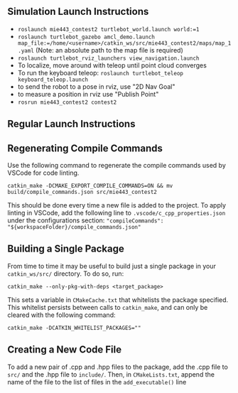## Simulation Launch Instructions

* ```roslaunch mie443_contest2 turtlebot_world.launch world:=1```
* ```roslaunch turtlebot_gazebo amcl_demo.launch map_file:=/home/<username>/catkin_ws/src/mie443_contest2/maps/map_1.yaml``` (Note: an absolute path to the map file is required)
* ```roslaunch turtlebot_rviz_launchers view_navigation.launch ```
* To localize, move around with teleop until point cloud converges
* To run the keyboard teleop: ```roslaunch turtlebot_teleop keyboard_teleop.launch```
* to send the robot to a pose in rviz, use "2D Nav Goal"
* to measure a position in rviz use "Publish Point"
* ```rosrun mie443_contest2 contest2```

## Regular Launch Instructions

## Regenerating Compile Commands
Use the following command to regenerate the compile commands used by VSCode for code linting.
```
catkin_make -DCMAKE_EXPORT_COMPILE_COMMANDS=ON && mv build/compile_commands.json src/mie443_contest2
```
This should be done every time a new file is added to the project. To apply linting in VSCode, add the following line to ```.vscode/c_cpp_properties.json``` under the configurations section: ```"compileCommands": "${workspaceFolder}/compile_commands.json"```

## Building a Single Package
From time to time it may be useful to build just a single package in your ```catkin_ws/src/``` directory. To do so, run:
```
catkin_make --only-pkg-with-deps <target_package>
```
This sets a variable in ```CMakeCache.txt``` that whitelists the package specified. This whitelist persists between calls to ```catkin_make```, and can only be cleared with the following command:
```
catkin_make -DCATKIN_WHITELIST_PACKAGES=""
```

## Creating a New Code File
To add a new pair of .cpp and .hpp files to the package, add the .cpp file to ```src/``` and the .hpp file to ```include/```. Then, in ```CMakeLists.txt```, append the name of the file to the list of files in the ```add_executable()``` line
